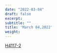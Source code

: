 ```yaml
---
date: "2022-03-04"
draft: false
excerpt: 
subtitle: ""
title: 'March 04,2022'
weight: 
---
```


[H4117-2](https://www.congress.gov/congressional-record/2015/06/10/house-section/article/H4117-2)